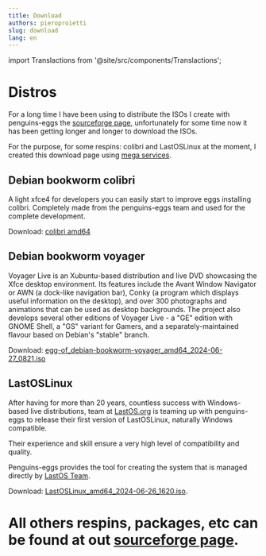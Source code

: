 ```yaml
---
title: Download
authors: pieroproietti
slug: download
lang: en
---
```

import Translactions from '@site/src/components/Translactions';

<Translactions />

# Distros

For a long time I have been using to distribute the ISOs I create with penguins-eggs the [sourceforge page](https://sourceforge.net/projects/penguins-eggs/), unfortunately for some time now it has been getting longer and longer to download the ISOs. 

For the purpose, for some respins: colibri and LastOSLinux at the moment, I created this download page using [mega services](https://mega.io/).

## Debian bookworm colibri
A light xfce4 for developers you can easily start to improve eggs installing colibri. Completely made from the penguins-eggs team and used for the complete development.

Download: [colibri amd64](https://mega.nz/file/QDJhjIhR#mKZrD3KpQ6pOCm6k5f_EPFEO7mqh0DwtqeQYYbeUNS0)

## Debian bookworm voyager
Voyager Live is an Xubuntu-based distribution and live DVD showcasing the Xfce desktop environment. Its features include the Avant Window Navigator or AWN (a dock-like navigation bar), Conky (a program which displays useful information on the desktop), and over 300 photographs and animations that can be used as desktop backgrounds. The project also develops several other editions of Voyager Live - a "GE" edition with GNOME Shell, a "GS" variant for Gamers, and a separately-maintained flavour based on Debian's "stable" branch.

Download: [egg-of_debian-bookworm-voyager_amd64_2024-06-27_0821.iso](https://mega.nz/file/Yf5AjLxC#k08Vm0lIaiSBNpi3ivaf-oQeV1HTfWIeB9xBAitPEiI)


## LastOSLinux
After having for more than 20 years, countless success with Windows-based live distributions, team at [LastOS.org](https://home.lastos.org/) is teaming up with penguins-eggs to release their first version of LastOSLinux, naturally Windows compatible.

Their experience and skill ensure a very high level of compatibility and quality.

Penguins-eggs provides the tool for creating the system that is managed directly by [LastOS Team](https://home.lastos.org/contact.html).

Download: [LastOSLinux_amd64_2024-06-26_1620.iso](https://mega.nz/file/YTgiHLDB#4eGqVuPwRfpBEJ3znklYsOzlvAoDIPkoQmp_ZYZomrA).


# All others respins, packages, etc can be found at out [sourceforge page](https://sourceforge.net/projects/penguins-eggs/).


